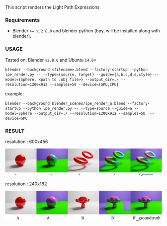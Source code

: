 This script renders the Light Path Expressions

### Requirements

- Blender `>= v.2.8.0` and blender python (bpy, will be installed along with blender).


### USAGE

Tested on: Blender `v2.8.0` and Ubuntu `14.04`


```
blender --background <filename>.blend --factory-startup --python lpe_render.py -- --type={source, target} --guide={a,b,c,d,e,style} --model={Sphere, <path to .obj file>} --output_dir=./ --resolution=1200x912 --samples=50 --device={GPU,CPU}
```
example:

```
blender --background blender_scenes/lpe_render_a.blend --factory-startup --python lpe_render.py -- --type=source --guide=a --model=Sphere --output_dir=./ --resolution=1200x912 --samples=50  --device=GPU
```

### RESULT

resolution : 600x456 

![](output/600x456/result.png?raw=true)

resolution : 240x182 

![](output/240x182/result.png?raw=true)

